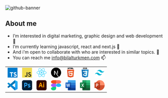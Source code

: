 
![github-banner](https://user-images.githubusercontent.com/30315981/224540505-66985712-9d6a-4959-bd52-28df9cdde903.png)

## About me

- I’m interested in digital marketing, graphic design and web development 👀 
- I’m currently learning javascript, react and next.js 🌱 
- And i'm open to collaborate with who are interested in similar topics. 💞️ 
- You can reach me info@bilalturkmen.com 📫 

 <table>
      <tr>
        <td align="center">
          <a href="#favori-tech" title="TypeScript">
            <img
              src="./dev/typescript.svg"
              width="32"
              height="32"
              alt="TypeScript"
            />
          </a>
        </td>
        <td align="center">
          <a href="#favori-tech" title="JavaScript">
            <img
              src="./dev/javascript.svg"
              width="32"
              height="32"
              alt="JavaScript"
          /></a>
        </td>
        <td align="center" title="React">
          <a href="#favori-tech">
            <img src="./dev/react.svg" width="32" height="32" alt="React"
          /></a>
        </td>
        <td align="center">
          <a href="#favori-tech" title="Next.js">
            <img src="./dev/nextjs.svg" width="32" height="32" alt="Next.js"
          /></a>
        </td>
        <td align="center">
          <a href="#favori-tech" title="HTML">
            <img src="./dev/html5.svg" width="32" height="32" alt="HTML"
          /></a>       
        </td>
        <td align="center">
          <a href="#favori-tech" title="CSS">
            <img src="./dev/css3.svg" width="32" height="32" alt="CSS"
          /></a>      
        </td>
        <td align="center">
          <a href="#favori-tech" title="Tailwind CSS">
            <img src="./dev/tailwind.svg" width="32" height="32" alt="Tailwind"
          /></a>       
        </td>
        </tr>
        <tr>
        <td align="center">
          <a href="#favori-tech" title="VS Code">
            <img src="./dev/vscode.svg" width="32" height="32" alt="VS Code"
          /></a>       
        </td>
        <td align="center">
          <a href="#favori-tech" title="Photoshop">
            <img src="./dev/photoshop.svg" width="32" height="32" alt="Photoshop"
          /></a>       
        </td>
        <td align="center">
          <a href="#favori-tech" title="Illustrator">
            <img src="./dev/illustrator.svg" width="32" height="32" alt="Illustrator"
          /></a>       
        </td>
        <td align="center">
          <a href="#favori-tech" title="Figma">
            <img src="./dev/figma.svg" width="32" height="32" alt="Figma"
          /></a>       
        </td>
        <td align="center">
          <a href="#favori-tech" title="MS Word">
            <img src="./dev/word.svg" width="32" height="32" alt="MS Word"
          /></a>       
        </td>
        <td align="center">
          <a href="#favori-tech" title="MS Excel">
            <img src="./dev/excel.svg" width="32" height="32" alt="MS Excel"
          /></a>       
        </td>
         <td align="center">
          <a href="#favori-tech" title="MS Powerpoint">
            <img src="./dev/powerpoint.svg" width="32" height="32" alt="MS Powerpoint"
          /></a>       
        </td>
      </tr>
    </table>


<!---
bilalturkmen/bilalturkmen is a ✨ special ✨ repository because its `README.md` (this file) appears on your GitHub profile.
You can click the Preview link to take a look at your changes.
--->
